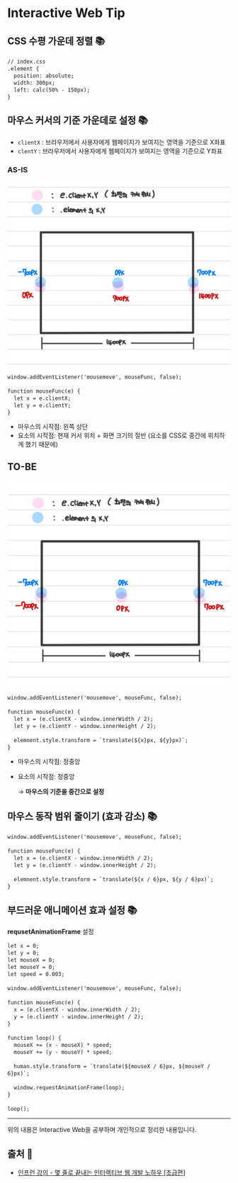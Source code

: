 # Interactive Web Tip

## CSS 수평 가운데 정렬 📚
```
// index.css
.element {
  position: absolute;
  width: 300px;
  left: calc(50% - 150px);
}
```
## 마우스 커서의 기준 가운데로 설정 📚
- `clientX` : 브라우저에서 사용자에게 웹페이지가 보여지는 영역을 기준으로 X좌표
- `clentY` : 브라우저에서 사용자에게 웹페이지가 보여지는 영역을 기준으로 Y좌표

### AS-IS
<img src="./images/mouse1.jpeg" width="600" />

```
window.addEventListener('mousemove', mouseFunc, false);

function mouseFunc(e) {
  let x = e.clientX;
  let y = e.clientY;
}
```
- 마우스의 시작점: 왼쪽 상단
- 요소의 시작점: 현재 커서 위치 + 화면 크기의 절반 (요소를 CSS로 중간에 위치하게 했기 때문에)

## TO-BE
<img src="./images/mouse2.jpeg" width="600" />


```
window.addEventListener('mousemove', mouseFunc, false);

function mouseFunc(e) {
  let x = (e.clientX - window.innerWidth / 2);
  let y = (e.clientY - window.innerHeight / 2);

  elemnent.style.transform = `translate(${x}px, ${y}px)`;
}
```
- 마우스의 시작점: 정중앙
- 요소의 시작점: 정중앙

  → **마우스의 기준을 중간으로 설정**

## 마우스 동작 범위 줄이기 (효과 감소) 📚
```
window.addEventListener('mousemove', mouseFunc, false);

function mouseFunc(e) {
  let x = (e.clientX - window.innerWidth / 2);
  let y = (e.clientY - window.innerHeight / 2);

  elemnent.style.transform = `translate(${x / 6}px, ${y / 6}px)`;
}
```

## 부드러운 애니메이션 효과 설정 📚
**requsetAnimationFrame** 설정
```
let x = 0;
let y = 0;
let mouseX = 0;
let mouseY = 0;
let speed = 0.003;

window.addEventListener('mousemove', mouseFunc, false);

function mouseFunc(e) {
  x = (e.clientX - window.innerWidth / 2);
  y = (e.clientY - window.innerHeight / 2);
}

function loop() {
  mouseX += (x - mouseX) * speed;
  mouseY += (y - mouseY) * speed;

  human.style.transform = `translate(${mouseX / 6}px, ${mouseY / 6}px)`;

  window.requestAnimationFrame(loop);
}

loop();
```

- - -
위의 내용은 Interactive Web을 공부하며 개인적으로 정리한 내용입니다.
## 출처 📝
- [인프런 강의 - 몇 줄로 끝내는 인터랙티브 웹 개발 노하우 [초급편]](https://www.inflearn.com/course/%EC%9E%90%EB%B0%94%EC%8A%A4%ED%81%AC%EB%A6%BD%ED%8A%B8-%EC%9D%B8%ED%84%B0%EB%9E%99%ED%8B%B0%EB%B8%8C-%EC%9B%B9/dashboard)